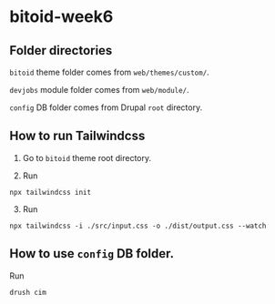 # bitoid-week6

## Folder directories

`bitoid` theme folder comes from `web/themes/custom/`.

`devjobs` module folder comes from `web/module/`.

`config` DB folder comes from Drupal `root` directory.

## How to run Tailwindcss

1. Go to `bitoid` theme root directory.

2. Run 
```
npx tailwindcss init
```
3. Run
```
npx tailwindcss -i ./src/input.css -o ./dist/output.css --watch
```

## How to use `config` DB folder.
Run
```
drush cim
```
